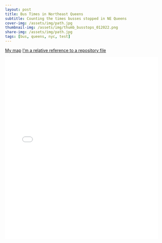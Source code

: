 ```yaml
---
layout: post
title: Bus Times in Northeast Queens
subtitle: Counting the times busses stopped in NE Queens
cover-img: /assets/img/path.jpg
thumbnail-img: /assets/img/thumb_busstops_012022.png
share-img: /assets/img/path.jpg
tags: [bus, queens, nyc, test]
---
```


[My map](https://marodr.github.io/indexbus)
[I'm a relative reference to a repository file](../indexbus.html)
<iframe src="/marodr.github.io/indexbus.html" height="600px" width="100%" style="border:none;"></iframe>
